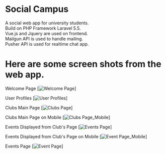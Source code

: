 # Social Campus
A social web app for university students.<br/>
Build on PHP Framework Laravel 5.5.<br/>
Vue.js and Jquery are used on frontend.<br/>
Mailgun API is used to handle mailing.<br/>
Pusher API is used for realtime chat app.<br/>

# Here are some screen shots from the web app.
Welcome Page
[![Welcome Page](https://github.com/fastafaryan/socialcampus/blob/master/Screenshots/welcome_page.png)]

User Profiles
[![User Profiles](https://github.com/fastafaryan/socialcampus/blob/master/Screenshots/user_page.png)]

Clubs Main Page
[![Clubs Page](https://github.com/fastafaryan/socialcampus/blob/master/Screenshots/clubs_main_page.png)]

Clubs Main Page on Mobile
[![Clubs Page_Mobile](https://github.com/fastafaryan/socialcampus/blob/master/Screenshots/clubs_main_page_mobile.png)]

Events Displayed from Club's Page
[![Events Page](https://github.com/fastafaryan/socialcampus/blob/master/Screenshots/clubs_event.png)]

Events Displayed from Club's Page on Mobile
[![Event Page_Mobile](https://github.com/fastafaryan/socialcampus/blob/master/Screenshots/clubs_event_mobile.png)]

Events Page
[![Event Page](https://github.com/fastafaryan/socialcampus/blob/master/Screenshots/event_page.png)]
